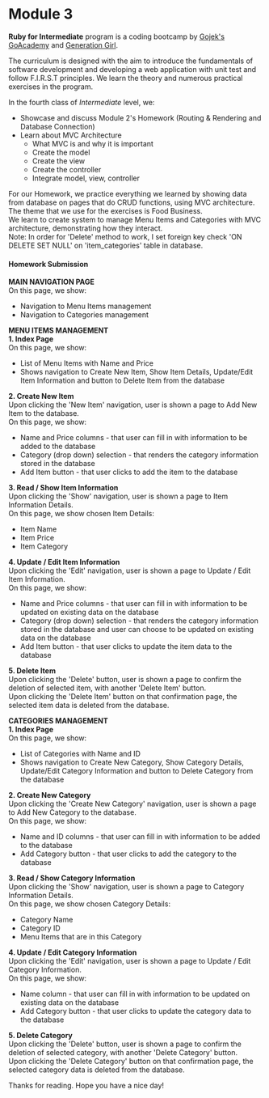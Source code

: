 # Module 3

**Ruby for Intermediate** program is a coding bootcamp by [Gojek's GoAcademy](https://www.gojek.com/go-academy/) and [Generation Girl](https://www.generationgirl.org/).

The curriculum is designed with the aim to introduce the fundamentals of software development and developing a web application with unit test and follow F.I.R.S.T principles.
We learn the theory and numerous practical exercises in the program.

In the fourth class of *Intermediate* level, we:
* Showcase and discuss Module 2's Homework (Routing & Rendering and Database Connection)
* Learn about MVC Architecture
    * What MVC is and why it is important
    * Create the model
    * Create the view
    * Create the controller
    * Integrate model, view, controller

For our Homework, we practice everything we learned by showing data from database on pages that do CRUD functions, using MVC architecture.
The theme that we use for the exercises is Food Business.<br>
We learn to create system to manage Menu Items and Categories with MVC architecture, demonstrating how they interact.<br>
Note: In order for 'Delete' method to work, I set foreign key check 'ON DELETE SET NULL' on 'item_categories' table in database. <br>

#### Homework Submission
**MAIN NAVIGATION PAGE**<br>
On this page, we show:
* Navigation to Menu Items management
* Navigation to Categories management<br>

**MENU ITEMS MANAGEMENT**<br>
**1. Index Page**<br>
On this page, we show:
* List of Menu Items with Name and Price
* Shows navigation to Create New Item, Show Item Details, Update/Edit Item Information and button to Delete Item from the database

**2. Create New Item**<br>
Upon clicking the 'New Item' navigation, user is shown a page to Add New Item to the database.<br>
On this page, we show:
* Name and Price columns - that user can fill in with information to be added to the database
* Category (drop down) selection - that renders the category information stored in the database
* Add Item button - that user clicks to add the item to the database

**3. Read / Show Item Information**<br>
Upon clicking the 'Show' navigation, user is shown a page to Item Information Details.<br>
On this page, we show chosen Item Details:
* Item Name
* Item Price
* Item Category

**4. Update / Edit Item Information**<br>
Upon clicking the 'Edit' navigation, user is shown a page to Update / Edit Item Information.<br>
On this page, we show:
* Name and Price columns - that user can fill in with information to be updated on existing data on the database
* Category (drop down) selection - that renders the category information stored in the database and user can choose to be updated on existing data on the database
* Add Item button - that user clicks to update the item data to the database

**5. Delete Item**<br>
Upon clicking the 'Delete' button, user is shown a page to confirm the deletion of selected item, with another 'Delete Item' button.<br>
Upon clicking the 'Delete Item' button on that confirmation page, the selected item data is deleted from the database.<br>


**CATEGORIES MANAGEMENT**<br>
**1. Index Page**<br>
On this page, we show:
* List of Categories with Name and ID
* Shows navigation to Create New Category, Show Category Details, Update/Edit Category Information and button to Delete Category from the database

**2. Create New Category**<br>
Upon clicking the 'Create New Category' navigation, user is shown a page to Add New Category to the database.<br>
On this page, we show:
* Name and ID columns - that user can fill in with information to be added to the database
* Add Category button - that user clicks to add the category to the database

**3. Read / Show Category Information**<br>
Upon clicking the 'Show' navigation, user is shown a page to Category Information Details.<br>
On this page, we show chosen Category Details:
* Category Name
* Category ID
* Menu Items that are in this Category

**4. Update / Edit Category Information**<br>
Upon clicking the 'Edit' navigation, user is shown a page to Update / Edit Category Information.<br>
On this page, we show:
* Name column - that user can fill in with information to be updated on existing data on the database
* Add Category button - that user clicks to update the category data to the database

**5. Delete Category**<br>
Upon clicking the 'Delete' button, user is shown a page to confirm the deletion of selected category, with another 'Delete Category' button.<br>
Upon clicking the 'Delete Category' button on that confirmation page, the selected category data is deleted from the database.<br>


Thanks for reading. Hope you have a nice day!